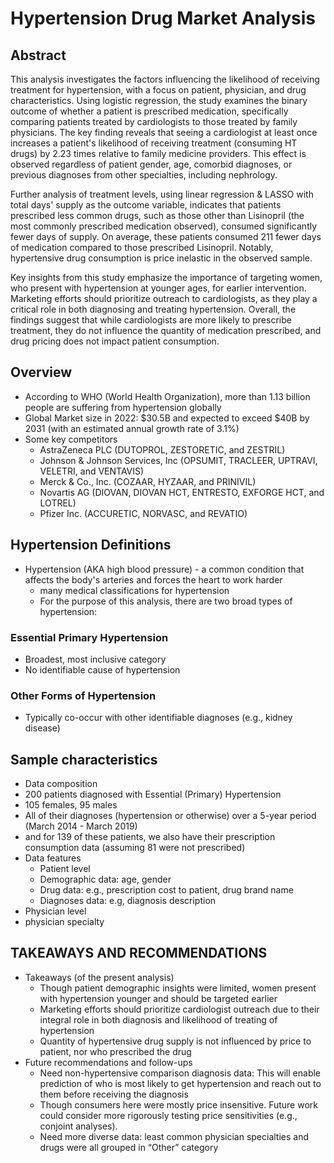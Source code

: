 
# Hypertension Drug Market Analysis

## Abstract 
This analysis investigates the factors influencing the likelihood of receiving treatment for hypertension, with a focus on patient, physician, and drug characteristics. Using logistic regression, the study examines the binary outcome of whether a patient is prescribed medication, specifically comparing patients treated by cardiologists to those treated by family physicians. The key finding reveals that seeing a cardiologist at least once increases a patient's likelihood of receiving treatment (consuming HT drugs) by 2.23 times relative to family medicine providers. This effect is observed regardless of patient gender, age, comorbid diagnoses, or previous diagnoses from other specialties, including nephrology.

Further analysis of treatment levels, using linear regression & LASSO with total days' supply as the outcome variable, indicates that patients prescribed less common drugs, such as those other than Lisinopril (the most commonly prescribed medication observed), consumed significantly fewer days of supply. On average, these patients consumed 211 fewer days of medication compared to those prescribed Lisinopril. Notably, hypertensive drug consumption is price inelastic in the observed sample. 

Key insights from this study emphasize the importance of targeting women, who present with hypertension at younger ages, for earlier intervention. Marketing efforts should prioritize outreach to cardiologists, as they play a critical role in both diagnosing and treating hypertension. Overall, the findings suggest that while cardiologists are more likely to prescribe treatment, they do not influence the quantity of medication prescribed, and drug pricing does not impact patient consumption.

## Overview
- According to WHO (World Health Organization), more than 1.13 billion people are suffering from hypertension globally
- Global Market size in 2022: $30.5B and expected to exceed $40B by 2031 (with an estimated annual growth rate of 3.1%)
- Some key competitors
  - AstraZeneca PLC (DUTOPROL, ZESTORETIC, and ZESTRIL)
  - Johnson & Johnson Services, Inc (OPSUMIT, TRACLEER, UPTRAVI, VELETRI, and VENTAVIS)
  - Merck & Co., Inc. (COZAAR, HYZAAR, and PRINIVIL)
  - Novartis AG (DIOVAN, DIOVAN HCT, ENTRESTO, EXFORGE HCT, and LOTREL)
  - Pfizer Inc. (ACCURETIC, NORVASC, and REVATIO)
 
## Hypertension Definitions
- Hypertension (AKA high blood pressure) - a common condition that affects the body's arteries and forces the heart to work harder
  - many medical classifications for hypertension
  - For the purpose of this analysis, there are two broad types of hypertension:
    
### Essential Primary Hypertension 
- Broadest, most inclusive category
- No identifiable cause of hypertension

### Other Forms of Hypertension 
- Typically co-occur with other identifiable diagnoses (e.g., kidney disease)

## Sample characteristics 
- Data composition
 - 200 patients diagnosed with Essential (Primary) Hypertension
 - 105 females, 95 males
 - All of their diagnoses (hypertension or otherwise) over a 5-year period (March 2014 - March 2019)
 - and for 139 of these patients, we also have their prescription consumption data (assuming 81 were not prescribed)
- Data features
  - Patient level
   - Demographic data: age, gender
   - Drug data: e.g., prescription cost to patient, drug brand name
   - Diagnoses data: e.g, diagnosis description
 - Physician level
  - physician specialty

## TAKEAWAYS AND RECOMMENDATIONS
- Takeaways (of the present analysis)
  - Though patient demographic insights were limited, women present with hypertension younger and should be targeted earlier
  - Marketing efforts should prioritize cardiologist outreach due to their integral role in both diagnosis and likelihood of treating of hypertension
  - Quantity of hypertensive drug supply is not influenced by price to patient, nor who prescribed the drug 
- Future recommendations and follow-ups
  - Need non-hypertensive comparison diagnosis data: This will enable prediction of who is most likely to get hypertension and reach out to them before receiving the diagnosis
  - Though consumers here were mostly price insensitive. Future work could consider more rigorously testing price sensitivities (e.g., conjoint analyses).
  - Need more diverse data: least common physician specialties and drugs were all grouped in “Other” category






